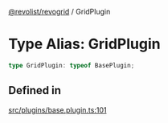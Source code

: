 [@revolist/revogrid](README.md) / GridPlugin

# Type Alias: GridPlugin

```ts
type GridPlugin: typeof BasePlugin;
```

## Defined in

[src/plugins/base.plugin.ts:101](https://github.com/revolist/revogrid/blob/15bed16e98b0807fadb0bfdae87d4c121f88e09e/src/plugins/base.plugin.ts#L101)
